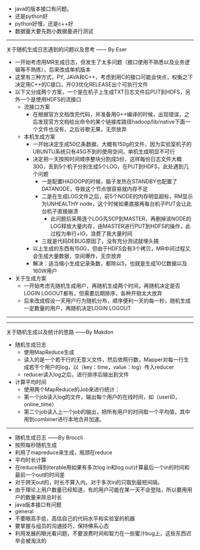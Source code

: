- java的版本接口有问题。
- 还是python好
- python好慢，还是c++好 
- 数据量大要先跑小数据量进行测试


---

关于随机生成日志遇到的问题以及思考 —— By Eser

- 一开始考虑用MR生成日志，但发生了太多问题（接口使用不熟悉以及业务逻辑等不熟练），后来改成单机版本
- 这里有三种方式，PY, JAVA和C++，考虑到用C的接口可能会快点，权衡之下决定用C++的C接口，开O3优化RELEASE出个可执行文件
- 以下又分成两个方案，一个是在机子上生成TXT日志文件后PUT到HDFS，另外一个是使用HDFS的流接口
	- 流接口方案
		- 在根据官方文档改完代码，并准备用G++编译的时候，出现错误，之后发现官方文档给出命令的某个链接库路径hadoop/lib/native下面一个文件也没有，之后谷歌无果，无奈放弃
	- 本机生成方案
		- 一开始决定生成50亿条数据，大概有150g的文件，因为实验室机子的UBUNTU系统只有45G不到的使用空间，单机生成明显不可行
		- 决定把一天按照时间顺序整块分割成5份，这样每份日志文件大概30G，丢到5个机子分别生成5个LOG，在PUT到HDFS，此处遇到几个问题
			- 一是配置HADOOP的时候，脑子发热在STANDBY也配置了DATANODE，导致这个节点很容易就内存不足
			- 二是在生成LOG文件之后，前5个NODE的内存明显超标，RM显示为UNHEALTHY node，这个时候如果直接再每台机子PUT会让此台机子直接崩溃
				- 此问题后采用逐个LOG先SCP到MASTER，再删掉该NODE的LOG释放大量内存，由MASTER进行PUT到HDFS的操作，此过程为串行+IO，浪费了我大量时间
			- 三就是代码DEBUG原因了，没有充分测试就埋头搞
		- 以上生成的东西有150G，但由于HDFS会有3个拷贝，MR中间过程又会生成大量数据，空间爆炸，无奈放弃
		- 解决：适当缩小生成记录条数，都除以5，也就是生成10亿数据以及160W用户
- 关于生成方案
	- 一开始考虑先随机生成用户，再随机生成两个时间，再随机决定是否LOGIN LOGOUT都有，但需要后期排序，各种开销太大放弃
	- 后来改成假设一天用户行为随机分布，顺序便利一天的每一秒，随机生成一定数量的用户，再随机决定LOGIN LOGOUT

---




---

关于随机生成以及统计的思路 ——By Makdon

- 随机生成日志
    - 使用MapReduce生成
    - 读入的是一个若干行的无意义文件，然后依照行数，Mapper对每一行生成若干个用户的log，以（key：time，value：log）传入reducer
    - reducer读入log之后，进行排序后输出到文件
- 计算平均时间
    - 使用两个MapReduce的Job来进行统计：
    - 第一个job读入log的文件，输出每个用户的在线时间，如（userID， online_time）
    - 第二个job读入上一个job的输出，把所有用户的时间取一个平均值，其中用到combiner进行本地合并加速。
    
---

- 随机生成日志 ——By Broccli
 - 按照每秒随机生成
 - 利用了mapreduce来生成，瓶颈在reduce
- 平均时长计算
 - 在reduce得到iterable用如果有多次log in和log out计算最后一个in的时间和最前一个out的时间差
 - 对于跨天out的，时长不算入内。对于多次in的只取到最短间隔。
 - 由于理论上用户数量已经知道，有的用户可能在某一天不会登陆，所以要用用户的数量来除总时长
 - java版本接口有问题
- general
 - 不要眼高手低，高估自己的代码水平和实验室的机器
 - 要掌握与组员的沟通技巧，保持佛系心态
 - 利用发展的眼光看问题，不要浪费时间和智力在一些蜜汁bug上，这些东西迟早会被淘汰的

